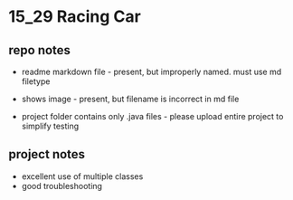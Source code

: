 # 15_29 Racing Car
## repo notes

- readme markdown file - present, but improperly named. must use md filetype
- shows image - present, but filename is incorrect  in md file

- project folder contains only .java files - please upload entire project to simplify testing

## project notes

- excellent use of multiple classes
- good troubleshooting
